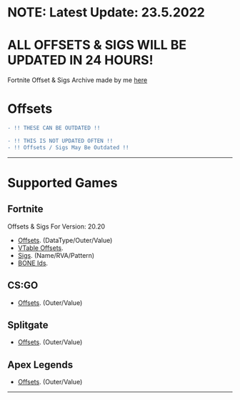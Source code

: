 # NOTE: Latest Update: 23.5.2022

# ALL OFFSETS & SIGS WILL BE UPDATED IN 24 HOURS!

Fortnite Offset & Sigs Archive made by me [here](https://github.com/ofDataa/fortnite-offset-archive)

# Offsets
```diff
- !! THESE CAN BE OUTDATED !!

- !! THIS IS NOT UPDATED OFTEN !! 
- !! Offsets / Sigs May Be Outdated !!
```

---------------------
# Supported Games

## Fortnite

Offsets & Sigs For Version: 20.20

- [Offsets](https://github.com/ofDataa/offsets/blob/main/fortnite/all_offsets-19.40). (DataType/Outer/Value)
- [VTable Offsets](https://github.com/ofDataa/offsets/blob/main/fortnite/vtable-offsets).
- [Sigs](https://github.com/ofDataa/offsets/blob/main/fortnite/sigs). (Name/RVA/Pattern)
- [BONE Ids](https://github.com/ofDataa/offsets/blob/main/fortnite/BoneIDS.cpp).

## CS:GO

- [Offsets](https://github.com/ofDataa/offsets/blob/main/csgo/offsets). (Outer/Value)

## Splitgate

- [Offsets](https://github.com/ofDataa/offsets/blob/main/splitgate/offsets). (Outer/Value)

## Apex Legends

- [Offsets](https://github.com/ofDataa/offsets/blob/main/apexlegends/offsets). (Outer/Value)

---------------------
